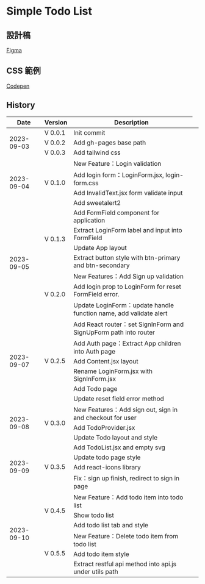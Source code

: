 # Simple Todo List

## 設計稿

[Figma](https://www.figma.com/file/pFivfS3rDX3N3u3dN9aIlx/TodoList?node-id=0%3A1)

## CSS 範例

[Codepen](https://codepen.io/liao/pen/mdpmXKg?editors=1010)

## History 
<table>
    <thead>
        <tr>
            <th style="text-align: center;">Date</th>
            <th style="text-align: center;">Version</th>
            <th style="text-align: center;">Description</th>
        </tr>
    </thead>
    <tbody>
        <tr>
            <td rowspan="3">2023-09-03</td>
            <td>V 0.0.1</td>
            <td>Init commit</td>
        </tr>
        <tr>
            <td>V 0.0.2</td>
            <td>Add gh-pages base path</td>
        </tr>
        <tr>
            <td>V 0.0.3</td>
            <td>Add tailwind css</td>
        </tr>
        <tr>
            <td rowspan="4">2023-09-04</td>
            <td rowspan="4">V 0.1.0</td>
            <td>New Feature：Login validation</td>
        </tr>
        <tr>
            <td>Add login form：LoginForm.jsx, login-form.css</td>
        </tr>
        <tr>
            <td>Add InvalidText.jsx form validate input<td>
        </tr>
        <tr>
            <td>Add sweetalert2</td>
        </tr>
        <tr>
            <td rowspan="7">2023-09-05</td>
            <td rowspan="4">V 0.1.3</td>
            <td>Add FormField component for application</td>
        </tr>
        <tr>
            <td>Extract LoginForm label and input into FormField</td>
        </tr>
        <tr>
            <td>Update App layout</td>
        </tr>
        <tr>
            <td>Extract button style with btn-primary and btn-secondary</td>
        </tr>
        <tr>
            <td rowspan="3">V 0.2.0</td>
            <td>New Features：Add Sign up validation</td>
        </tr>
        <tr>
            <td>Add login prop to LoginForm for reset FormField error.</td>
        </tr>
        <tr>
            <td>Update LoginForm：update handle function name, add validate alert</td>
        </tr>
        <tr>
            <td rowspan="6">2023-09-07</td>
            <td rowspan="6">V 0.2.5</td>
            <td>Add React router：set SignInForm and SignUpForm path into router</td>
        </tr>
        <tr>
            <td>Add Auth page：Extract App children into Auth page</td>
        </tr>
        <tr>
            <td>Add Content.jsx layout</td>
        </tr>
        <tr>
            <td>Rename LoginForm.jsx with SignInForm.jsx</td>
        </tr>
        <tr>
            <td>Add Todo page</td>
        </tr>
        <tr>
            <td>Update reset field error method</td>
        </tr>
        <tr>
            <td rowspan="3">2023-09-08</td>
            <td rowspan="3">V 0.3.0</td>
            <td>New Features：Add sign out, sign in and checkout for user </td>
        </tr>
        <tr>
            <td>Add TodoProvider.jsx</td>
        </tr>
        <tr>
            <td>Update Todo layout and style</td>
        </tr>
        <tr>
            <td rowspan="4">2023-09-09</td>
            <td rowspan="4">V 0.3.5</td>
            <td>Add TodoList.jsx and empty svg</td>
        </tr>
        <tr>
            <td>Update todo page style</td>
        </tr>
        <tr>
            <td>Add react-icons library</td>
        </td>
        <tr>
            <td>Fix：sign up finish, redirect to sign in page</td>
        </tr>
        <tr>
            <td rowspan="6">2023-09-10</td>
            <td rowspan="3">V 0.4.5</td>
            <td>New Feature：Add todo item into todo list</td>
        </tr>
        <tr>
            <td>Show todo list</td>
        </tr>
        <tr>
            <td>Add todo list tab and style</td>
        </tr>
        <tr>
            <td rowspan="3">V 0.5.5</td>
            <td>New Feature：Delete todo item from todo list</td>
        </tr>
        <tr>
            <td>Add todo item style</td>
        </tr>
        <tr>
            <td>Extract restful api method into api.js under utils path</td>
        </tr>
    </tbody>
</table>
